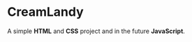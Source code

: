 # CreamLandy

<p>A simple <strong>HTML</strong> and <strong>CSS</strong> project and in the future <strong>JavaScript</strong>.</p>
